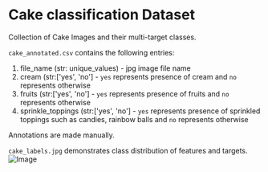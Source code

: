 # Cake classification Dataset
Collection of Cake Images and their multi-target classes.

`cake_annotated.csv` contains the following entries:
1. file_name (str: unique_values) - jpg image file name 
2. cream (str:['yes', 'no'] - `yes` represents presence of cream and `no` represents otherwise
3. fruits (str:['yes', 'no'] - `yes` represents presence of fruits and `no` represents otherwise
4. sprinkle_toppings (str:['yes', 'no'] - `yes` represents presence of sprinkled toppings such as candies, rainbow balls and `no` represents otherwise

Annotations are made manually.

`cake_labels.jpg` demonstrates class distribution of features and targets.
![Image](https://raw.githubusercontent.com/RajkumarGalaxy/cake/main/cake_labels.jpg)

